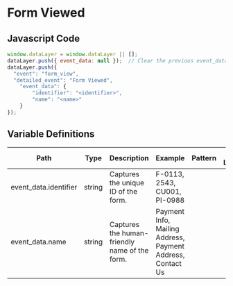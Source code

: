 # Form Viewed

### 

## Javascript Code
```js
window.dataLayer = window.dataLayer || [];
dataLayer.push({ event_data: null });  // Clear the previous event_data object.
dataLayer.push({
  "event": "form_view",
  "detailed_event": "Form Viewed",
    "event_data": {
        "identifier": "<identifier>",
        "name": "<name>"
    }
});
```

## Variable Definitions

|Path|Type|Description|Example|Pattern|Min Length|Max Length|Minimum|Maximum|Multiple Of|
| --- | --- | --- | --- | --- | --- | --- | --- | --- | --- |
|event_data.identifier|string|Captures the unique ID of the form.|F-0113, 2543, CU001, PI-0988|||||||
|event_data.name|string|Captures the human-friendly name of the form.|Payment Info, Mailing Address, Payment Address, Contact Us|||||||




